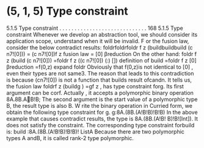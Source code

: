 # (5, 1, 5) Type constraint

5.1.5 Type constraint . . . . . . . . . . . . . . . . . . . . . . . . . . . . . 168
5.1.5 Type constraint
Whenever we develop an abstraction tool, we should consider its application scope, understand when it will be invalid. F or the fusion law, consider the below contradict results:
foldrfoldrfoldr f z (buildbuildbuild (c n7![0]))
= (c n7![0])f z fusion law
= [0] β reduction
On the other hand:
foldr f z (build (c n7![0]))
=foldr f z ((c n7![0]) (:) []) definition of build
=foldr f z [0] β reduction
=f(0,z) expand foldr
Obviously that f(0,z)is not identical to [0] , even their types are not same3. The
reason that leads to this contradiction is because (cn7![0]) is not a function that builds
result ofcandn. It tells us, the fusion law foldrf z (buildg ) =gf z , has type constraint
forg. Its first argument can be corf. Actually , it accepts a polymorphic binary operation
8A.8B.AB!B; The second argument is the start value of a polymorphic type B, the
result type is also B. W rite the binary operation in Curried form, we obtain the following
type constraint for g.
g:8A.(8B.(A!B!B)!B!B)
In the above example that causes contradict results, the type is 8A.(8B.(A!B!
B)!B![Int]). It does not satisfy the constraint. The corresponding type constraint
forbuild is:
build :8A.(8B.(A!B!B)!B!B)! ListA
Because there are two polymorphic types A andB, it is called rank-2 type polymorphic.
